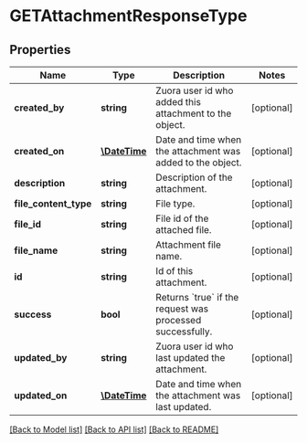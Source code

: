 # GETAttachmentResponseType

## Properties
Name | Type | Description | Notes
------------ | ------------- | ------------- | -------------
**created_by** | **string** | Zuora user id who added this attachment to the object. | [optional] 
**created_on** | [**\DateTime**](\DateTime.md) | Date and time when the attachment was added to the object. | [optional] 
**description** | **string** | Description of the attachment. | [optional] 
**file_content_type** | **string** | File type. | [optional] 
**file_id** | **string** | File id of the attached file. | [optional] 
**file_name** | **string** | Attachment file name. | [optional] 
**id** | **string** | Id of this attachment. | [optional] 
**success** | **bool** | Returns &#x60;true&#x60; if the request was processed successfully. | [optional] 
**updated_by** | **string** | Zuora user id who last updated the attachment. | [optional] 
**updated_on** | [**\DateTime**](\DateTime.md) | Date and time when the attachment was last updated. | [optional] 

[[Back to Model list]](../README.md#documentation-for-models) [[Back to API list]](../README.md#documentation-for-api-endpoints) [[Back to README]](../README.md)


